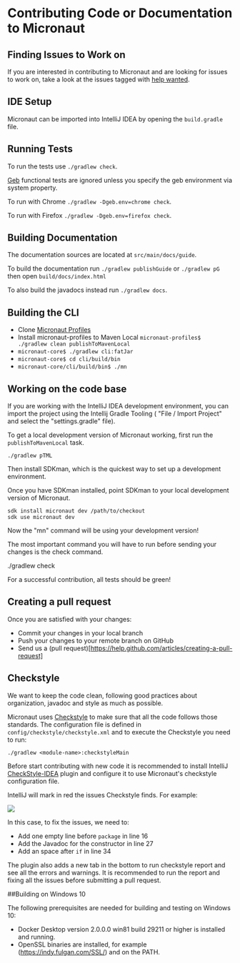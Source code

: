 # Contributing Code or Documentation to Micronaut

## Finding Issues to Work on

If you are interested in contributing to Micronaut and are looking for issues to work on, take a look at the issues tagged with [help wanted](https://github.com/micronaut-projects/micronaut-core/issues?q=is%3Aopen+is%3Aissue+label%3A%22status%3A+help+wanted%22).

## IDE Setup

Micronaut can be imported into IntelliJ IDEA by opening the `build.gradle` file.

## Running Tests

To run the tests use `./gradlew check`. 

[Geb](http://gebish.org) functional tests are ignored unless you specify the geb environment via system property. 

To run with Chrome `./gradlew -Dgeb.env=chrome check`.

To run with Firefox `./gradlew -Dgeb.env=firefox check`.

## Building Documentation

The documentation sources are located at `src/main/docs/guide`.

To build the documentation run `./gradlew publishGuide` or `./gradlew pG` then open `build/docs/index.html`  

To also build the javadocs instead run `./gradlew docs`.

## Building the CLI

- Clone [Micronaut Profiles](https://github.com/micronaut-projects/micronaut-profiles)
- Install micronaut-profiles to Maven Local `micronaut-profiles$ ./gradlew clean publishToMavenLocal`
- `micronaut-core$ ./gradlew cli:fatJar`
- `micronaut-core$ cd cli/build/bin`
- `micronaut-core/cli/build/bin$ ./mn`


## Working on the code base

If you are working with the IntelliJ IDEA development environment, you can import the project using the Intellij Gradle Tooling ( "File / Import Project" and select the "settings.gradle" file).

To get a local development version of Micronaut working, first run the `publishToMavenLocal` task.

```
./gradlew pTML
```

Then install SDKman, which is the quickest way to set up a development environment.

Once you have SDKman installed, point SDKman to your local development version of Micronaut.

```
sdk install micronaut dev /path/to/checkout
sdk use micronaut dev
```

Now the "mn" command will be using your development version!

The most important command you will have to run before sending your changes is the check command.

./gradlew check

For a successful contribution, all tests should be green!

## Creating a pull request

Once you are satisfied with your changes:

- Commit your changes in your local branch
- Push your changes to your remote branch on GitHub
- Send us a (pull request)[https://help.github.com/articles/creating-a-pull-request]

## Checkstyle

We want to keep the code clean, following good practices about organization, javadoc and style as much as possible. 

Micronaut uses [Checkstyle](http://checkstyle.sourceforge.net/) to make sure that all the code follows those standards. The configuration file is defined in `config/checkstyle/checkstyle.xml` and to execute the Checkstyle you
need to run:
 
```
./gradlew <module-name>:checkstyleMain
```

Before start contributing with new code it is recommended to install IntelliJ [CheckStyle-IDEA](https://plugins.jetbrains.com/plugin/1065-checkstyle-idea) plugin and configure it to use Micronaut's checkstyle configuration file.
  
IntelliJ will mark in red the issues Checkstyle finds. For example:

![](https://github.com/micronaut-projects/micronaut-core/raw/master/src/main/docs/resources/img/checkstyle-issue.png)

In this case, to fix the issues, we need to:

- Add one empty line before `package` in line 16
- Add the Javadoc for the constructor in line 27
- Add an space after `if` in line 34

The plugin also adds a new tab in the bottom to run checkstyle report and see all the errors and warnings. It is recommended
to run the report and fixing all the issues before submitting a pull request.

##Building on Windows 10

The following prerequisites are needed for building and testing on Windows 10:

* Docker Desktop version 2.0.0.0 win81 build 29211 or higher is installed and running.
* OpenSSL binaries are installed, for example (https://indy.fulgan.com/SSL/) and on the PATH.
